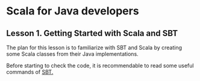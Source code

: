 # Scala for Java developers
## Lesson 1. Getting Started with Scala and SBT

The plan for this lesson is to familiarize with SBT and Scala by creating some Scala classes from their Java implementations.

Before starting to check the code, it is recommendable to read some useful commands of [SBT.](https://github.com/soniarodriguez/scala-for-java-devs/tree/lesson1-java/sbt-getting-started.md)

